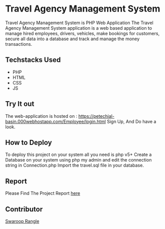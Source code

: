 # Travel Agency Management System

Travel Agency Management System is PHP Web Application 
The Travel Agency Management System application is a web based application to manage hired employees, drivers, vehicles, make bookings for customers, secure all data into a database and track and manage the money transactions.
## **Techstacks Used** 
- PHP 
- HTML
- CSS
- JS

## **Try It out**
The web-application is hosted on : https://petechial-basin.000webhostapp.com/Employee/login.html
Sign Up, And Do have a look.

## **How to Deploy**
To deploy this project on your system all you need is php v5+ Create a Database on your system using php my admin and edit the connection string in Connection.php Import the travel.sql file in your database.

## **Report**
Please Find The Project Report [here](https://drive.google.com/file/d/1BwOI0bkVYj-6P1i8IlTCNveq165RF6Q1/view?usp=sharing)

## **Contributor**
[Swaroop Rangle](https://github.com/swaroop002)
